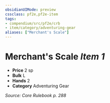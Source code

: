 ```yaml
---
obsidianUIMode: preview
cssclass: pf2e,pf2e-item
tags:
- compendium/src/pf2e/crb
- item/category/adventuring-gear
aliases: ["Merchant's Scale"]
---
```

# Merchant's Scale *Item 1*  

- **Price** 2 sp
- **Bulk** L
- **Hands** 2
- **Category** Adventuring Gear



*Source: Core Rulebook p. 288*